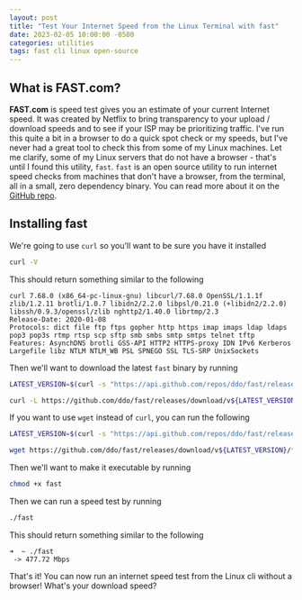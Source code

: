 ```yaml
---
layout: post
title: "Test Your Internet Speed from the Linux Terminal with fast"
date: 2023-02-05 10:00:00 -0500
categories: utilities
tags: fast cli linux open-source
---
```


## What is FAST.com?

**FAST.com** is speed test gives you an estimate of your current Internet speed. It was created by Netflix to bring transparency to your  upload / download speeds and to see if your ISP may be prioritizing traffic.  I've run this quite a bit in a browser to do a quick spot check or my speeds, but I've never had a great tool to check this from some of my Linux machines. Let me clarify, some of my Linux servers that do not have a browser - that's until I found this utility, `fast`.  `fast` is an open source utility to run internet speed checks from machines that don't have a browser, from the terminal, all in a small, zero dependency binary.  You can read more about it on the [GitHub repo](https://github.com/ddo/fast/). 

## Installing fast

We're going to use `curl` so you'll want to be sure you have it installed

```bash
curl -V
```

This should return something similar to the following

```console
curl 7.68.0 (x86_64-pc-linux-gnu) libcurl/7.68.0 OpenSSL/1.1.1f zlib/1.2.11 brotli/1.0.7 libidn2/2.2.0 libpsl/0.21.0 (+libidn2/2.2.0) libssh/0.9.3/openssl/zlib nghttp2/1.40.0 librtmp/2.3
Release-Date: 2020-01-08
Protocols: dict file ftp ftps gopher http https imap imaps ldap ldaps pop3 pop3s rtmp rtsp scp sftp smb smbs smtp smtps telnet tftp
Features: AsynchDNS brotli GSS-API HTTP2 HTTPS-proxy IDN IPv6 Kerberos Largefile libz NTLM NTLM_WB PSL SPNEGO SSL TLS-SRP UnixSockets
```

Then we'll want to download the latest `fast` binary by running

```bash
LATEST_VERSION=$(curl -s "https://api.github.com/repos/ddo/fast/releases/latest" | grep -Po '"tag_name": "v\K[0-9.]+')

curl -L https://github.com/ddo/fast/releases/download/v${LATEST_VERSION}/fast_linux_$(dpkg --print-architecture) -o fast
```

If you want to use `wget` instead of `curl`, you can run the following

```bash
LATEST_VERSION=$(curl -s "https://api.github.com/repos/ddo/fast/releases/latest" | grep -Po '"tag_name": "v\K[0-9.]+')

wget https://github.com/ddo/fast/releases/download/v${LATEST_VERSION}/fast_linux_$(dpkg --print-architecture) -O fast
```

Then we'll want to make it executable by running

```bash
chmod +x fast
```

Then we can run a speed test by running

```bash
./fast
```

This should return something similar to the following

```console
➜  ~ ./fast
 -> 477.72 Mbps
```


That's it!  You can now run an internet speed test from the Linux cli without a browser!  What's your download speed?
